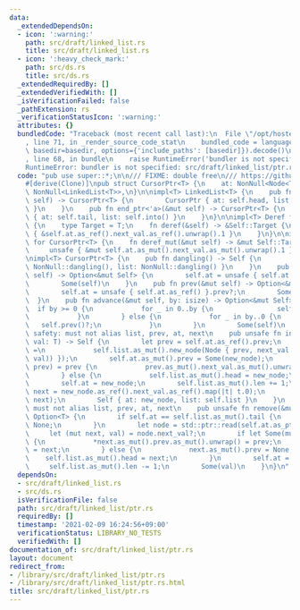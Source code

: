 ```yaml
---
data:
  _extendedDependsOn:
  - icon: ':warning:'
    path: src/draft/linked_list.rs
    title: src/draft/linked_list.rs
  - icon: ':heavy_check_mark:'
    path: src/ds.rs
    title: src/ds.rs
  _extendedRequiredBy: []
  _extendedVerifiedWith: []
  _isVerificationFailed: false
  _pathExtension: rs
  _verificationStatusIcon: ':warning:'
  attributes: {}
  bundledCode: "Traceback (most recent call last):\n  File \"/opt/hostedtoolcache/Python/3.9.1/x64/lib/python3.9/site-packages/onlinejudge_verify/documentation/build.py\"\
    , line 71, in _render_source_code_stat\n    bundled_code = language.bundle(stat.path,\
    \ basedir=basedir, options={'include_paths': [basedir]}).decode()\n  File \"/opt/hostedtoolcache/Python/3.9.1/x64/lib/python3.9/site-packages/onlinejudge_verify/languages/user_defined.py\"\
    , line 68, in bundle\n    raise RuntimeError('bundler is not specified: {}'.format(path.as_posix()))\n\
    RuntimeError: bundler is not specified: src/draft/linked_list/ptr.rs\n"
  code: "pub use super::*;\n\n/// FIXME: double free\n/// https://github.com/shino16/cpr/runs/1796042987?check_suite_focus=true#step:8:65\n\
    #[derive(Clone)]\npub struct CursorPtr<T> {\n    at: NonNull<Node<T>>,\n    list:\
    \ NonNull<LinkedList<T>>,\n}\n\nimpl<T> LinkedList<T> {\n    pub fn begin_ptr<'a>(&mut\
    \ self) -> CursorPtr<T> {\n        CursorPtr { at: self.head, list: self.into()\
    \ }\n    }\n    pub fn end_ptr<'a>(&mut self) -> CursorPtr<T> {\n        CursorPtr\
    \ { at: self.tail, list: self.into() }\n    }\n}\n\nimpl<T> Deref for CursorPtr<T>\
    \ {\n    type Target = T;\n    fn deref(&self) -> &Self::Target {\n        unsafe\
    \ { &self.at.as_ref().next_val.as_ref().unwrap().1 }\n    }\n}\n\nimpl<T> DerefMut\
    \ for CursorPtr<T> {\n    fn deref_mut(&mut self) -> &mut Self::Target {\n   \
    \     unsafe { &mut self.at.as_mut().next_val.as_mut().unwrap().1 }\n    }\n}\n\
    \nimpl<T> CursorPtr<T> {\n    pub fn dangling() -> Self {\n        Self { at:\
    \ NonNull::dangling(), list: NonNull::dangling() }\n    }\n    pub fn next(&mut\
    \ self) -> Option<&mut Self> {\n        self.at = unsafe { self.at.as_ref() }.next_val.as_ref()?.0;\n\
    \        Some(self)\n    }\n    pub fn prev(&mut self) -> Option<&mut Self> {\n\
    \        self.at = unsafe { self.at.as_ref() }.prev?;\n        Some(self)\n  \
    \  }\n    pub fn advance(&mut self, by: isize) -> Option<&mut Self> {\n      \
    \  if by >= 0 {\n            for _ in 0..by {\n                self.next()?;\n\
    \            }\n        } else {\n            for _ in by..0 {\n             \
    \   self.prev()?;\n            }\n        }\n        Some(self)\n    }\n    ///\
    \ safety: must not alias list, prev, at, next\n    pub unsafe fn insert(&mut self,\
    \ val: T) -> Self {\n        let prev = self.at.as_ref().prev;\n        let new_node\
    \ =\n            self.list.as_mut().new_node(Node { prev, next_val: Some((self.at,\
    \ val)) });\n        self.at.as_mut().prev = Some(new_node);\n        if let Some(mut\
    \ prev) = prev {\n            prev.as_mut().next_val.as_mut().unwrap().0 = new_node;\n\
    \        } else {\n            self.list.as_mut().head = new_node;\n        }\n\
    \        self.at = new_node;\n        self.list.as_mut().len += 1;\n        let\
    \ next = new_node.as_ref().next_val.as_ref().map(|t| t.0);\n        assert_ne!(Some(new_node),\
    \ next);\n        Self { at: new_node, list: self.list }\n    }\n    /// safety:\
    \ must not alias list, prev, at, next\n    pub unsafe fn remove(&mut self) ->\
    \ Option<T> {\n        if self.at == self.list.as_mut().tail {\n            return\
    \ None;\n        }\n        let node = std::ptr::read(self.at.as_ptr());\n   \
    \     let (mut next, val) = node.next_val?;\n        if let Some(mut prev) = node.prev\
    \ {\n            *next.as_mut().prev.as_mut().unwrap() = prev;\n            prev.as_mut().next_val.as_mut().unwrap().0\
    \ = next;\n        } else {\n            next.as_mut().prev = None;\n        \
    \    self.list.as_mut().head = next;\n        }\n        self.at = next;\n   \
    \     self.list.as_mut().len -= 1;\n        Some(val)\n    }\n}\n"
  dependsOn:
  - src/draft/linked_list.rs
  - src/ds.rs
  isVerificationFile: false
  path: src/draft/linked_list/ptr.rs
  requiredBy: []
  timestamp: '2021-02-09 16:24:56+09:00'
  verificationStatus: LIBRARY_NO_TESTS
  verifiedWith: []
documentation_of: src/draft/linked_list/ptr.rs
layout: document
redirect_from:
- /library/src/draft/linked_list/ptr.rs
- /library/src/draft/linked_list/ptr.rs.html
title: src/draft/linked_list/ptr.rs
---
```

